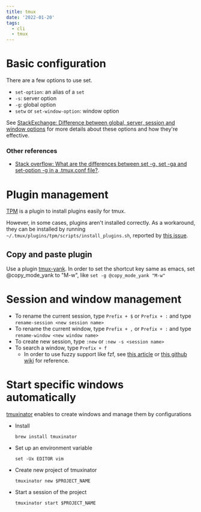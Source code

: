 ```yaml
---
title: tmux
date: '2022-01-20'
tags:
  - cli
  - tmux
---
```


Basic configuration
===

There are a few options to use set.

- `set-option`: an alias of a `set`
- `-s`: server option
- `-g`: global option
- `setw` or `set-window-option`: window option

See [StackExchange: Difference between global, server, session and window options](https://superuser.com/questions/758843/difference-between-global-server-session-and-window-options) for more details about these options and how they're effective.


### Other references
- [Stack overflow: What are the differences between set -g, set -ga and set-option -g in a .tmux.conf file?](https://stackoverflow.com/questions/45017773/what-are-the-differences-between-set-g-set-ga-and-set-option-g-in-a-tmux-co).


Plugin management
===
[TPM](https://github.com/tmux-plugins/tpm) is a plugin to install plugins easily for tmux.

However, in some cases, plugins aren't installed correctly.
As a workaround, they can be installed by running `~/.tmux/plugins/tpm/scripts/install_plugins.sh`, reported by [this issue](https://github.com/tmux-plugins/tpm/issues/193#issuecomment-775598298).


Copy and paste plugin
---

Use a plugin [tmux-yank](https://github.com/tmux-plugins/tmux-yank).
In order to set the shortcut key same as emacs, set @copy_mode_yank to "M-w", like `set -g @copy_mode_yank "M-w"`



Session and window management
===

- To rename the current session, type `Prefix + $` or `Prefix + :` and type `rename-session <new session name>`
- To rename the current window, type `Prefix + ,` or `Prefix + :` and type `rename-window <new window name>`
- To create new session, type `:new` or `:new -s <session name>`
- To search a window, type `Prefix + f`
    - In order to use fuzzy support like fzf, see [this article](https://eioki.eu/2021/01/12/tmux-and-fzf-fuzzy-tmux-session-window-pane-switcher) or [this github wiki](https://github.com/junegunn/fzf/wiki/Examples#tmux) for reference.


Start specific windows automatically
===
[tmuxinator](https://github.com/tmuxinator/tmuxinator) enables to create windows and manage them by configurations

- Install
    ```
    brew install tmuxinator
    ```

- Set up an environment variable
    ```
    set -Ux EDITOR vim
    ```

- Create new project of tmuxinator
    ```
    tmuxinator new $PROJECT_NAME
    ```

- Start a session of the project
    ```
    tmuxinator start $PROJECT_NAME
    ```
